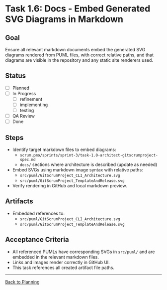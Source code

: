 # Task 1.6: Docs - Embed Generated SVG Diagrams in Markdown

## Goal
Ensure all relevant markdown documents embed the generated SVG diagrams rendered from PUML files, with correct relative paths, and that diagrams are visible in the repository and any static site renderers used.

## Status
- [ ] Planned
- [ ] In Progress
  - [ ] refinement
  - [ ] implementing
  - [ ] testing
- [ ] QA Review
- [ ] Done

## Steps
- Identify target markdown files to embed diagrams:
  - `scrum.pmo/sprints/sprint-3/task-1.0-architect-gitscrumproject-spec.md`
  - `docs/` sections where architecture is described (update as needed)
- Embed SVGs using markdown image syntax with relative paths:
  - `src/puml/GitScrumProject_CLI_Architecture.svg`
  - `src/puml/GitScrumProject_TemplateAndRelease.svg`
- Verify rendering in GitHub and local markdown preview.

## Artifacts
- Embedded references to:
  - `src/puml/GitScrumProject_CLI_Architecture.svg`
  - `src/puml/GitScrumProject_TemplateAndRelease.svg`

## Acceptance Criteria
- All referenced PUMLs have corresponding SVGs in `src/puml/` and are embedded in the relevant markdown files.
- Links and images render correctly in GitHub UI.
- This task references all created artifact file paths.

---

[Back to Planning](./planning.md)

